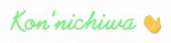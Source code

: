 
<p align = "center">
<img width = "233" height = 50" src = "https://github.com/Shashivardhan2002/Shashivardhan2002/blob/main/Greetings.png"> <img src ="https://github.com/Shashivardhan2002/Shashivardhan2002/blob/main/waving%20hand.gif" alt = "Waving hand animation" width = "40px" height = "40px">


